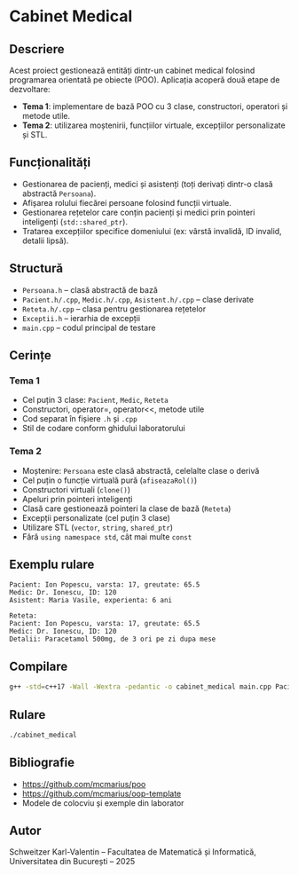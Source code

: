 # Cabinet Medical

## Descriere

Acest proiect gestionează entități dintr-un cabinet medical folosind programarea orientată pe obiecte (POO). Aplicația acoperă două etape de dezvoltare:
- **Tema 1**: implementare de bază POO cu 3 clase, constructori, operatori și metode utile.
- **Tema 2**: utilizarea moștenirii, funcțiilor virtuale, excepțiilor personalizate și STL.

## Funcționalități

- Gestionarea de pacienți, medici și asistenți (toți derivați dintr-o clasă abstractă `Persoana`).
- Afișarea rolului fiecărei persoane folosind funcții virtuale.
- Gestionarea rețetelor care conțin pacienți și medici prin pointeri inteligenți (`std::shared_ptr`).
- Tratarea excepțiilor specifice domeniului (ex: vârstă invalidă, ID invalid, detalii lipsă).

## Structură

- `Persoana.h` – clasă abstractă de bază
- `Pacient.h/.cpp`, `Medic.h/.cpp`, `Asistent.h/.cpp` – clase derivate
- `Reteta.h/.cpp` – clasa pentru gestionarea rețetelor
- `Exceptii.h` – ierarhia de excepții
- `main.cpp` – codul principal de testare

## Cerințe

### Tema 1
- Cel puțin 3 clase: `Pacient`, `Medic`, `Reteta`
- Constructori, operator=, operator<<, metode utile
- Cod separat în fișiere `.h` și `.cpp`
- Stil de codare conform ghidului laboratorului

### Tema 2
- Moștenire: `Persoana` este clasă abstractă, celelalte clase o derivă
- Cel puțin o funcție virtuală pură (`afiseazaRol()`)
- Constructori virtuali (`clone()`)
- Apeluri prin pointeri inteligenți
- Clasă care gestionează pointeri la clase de bază (`Reteta`)
- Excepții personalizate (cel puțin 3 clase)
- Utilizare STL (`vector`, `string`, `shared_ptr`)
- Fără `using namespace std`, cât mai multe `const`

## Exemplu rulare
```
Pacient: Ion Popescu, varsta: 17, greutate: 65.5
Medic: Dr. Ionescu, ID: 120
Asistent: Maria Vasile, experienta: 6 ani

Reteta:
Pacient: Ion Popescu, varsta: 17, greutate: 65.5
Medic: Dr. Ionescu, ID: 120
Detalii: Paracetamol 500mg, de 3 ori pe zi dupa mese
```

## Compilare

```bash
g++ -std=c++17 -Wall -Wextra -pedantic -o cabinet_medical main.cpp Pacient.cpp Medic.cpp Asistent.cpp Reteta.cpp
```

## Rulare

```bash
./cabinet_medical
```

## Bibliografie

- https://github.com/mcmarius/poo
- https://github.com/mcmarius/oop-template
- Modele de colocviu și exemple din laborator

## Autor

Schweitzer Karl-Valentin – Facultatea de Matematică și Informatică, Universitatea din București – 2025
